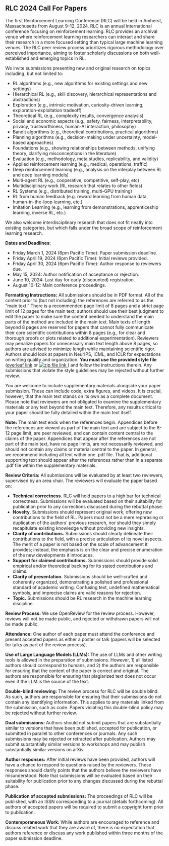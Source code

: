 ## RLC 2024 Call For Papers

The first Reinforcement Learning Conference (RLC) will be held in Amherst, Massachusetts from August 9–12, 2024. RLC is an annual international conference focusing on reinforcement learning. RLC provides an archival venue where reinforcement learning researchers can interact and share their research in a more focused setting than typical large machine learning venues. The RLC peer review process prioritizes rigorous methodology over perceived importance, aiming to foster scholarly discussions on both well-established and emerging topics in RL.

We invite submissions presenting new and original research on topics including, but not limited to:

* RL algorithms (e.g., new algorithms for existing settings and new settings)
* Hierarchical RL (e.g., skill discovery, hierarchical representations and abstractions)
* Exploration (e.g., intrinsic motivation, curiosity\-driven learning, exploration\-exploitation tradeoff)
* Theoretical RL (e.g., complexity results, convergence analysis)
* Social and economic aspects  (e.g., safety, fairness, interpretability, privacy, trustworthiness, human\-AI interaction, philosophy)
* Bandit algorithms (e.g., theoretical contributions, practical algorithms)
* Planning algorithms (e.g., decision\-making under uncertainty, model\-based approaches) 
* Foundations (e.g., showing relationships between methods, unifying theory, clarifying misconceptions in the literature)
* Evaluation (e.g., methodology, meta studies, replicability, and validity)
* Applied reinforcement learning (e.g., medical, operations, traffic)
* Deep reinforcement learning (e.g., analysis on the interplay between RL and deep learning models)
* Multi\-agent RL (e.g., cooperative, competitive, self\-play, etc)
* Multidisciplinary work (RL research that relates to other fields)
* RL Systems (e.g., distributed training, multi\-GPU training)
* RL from human feedback (e.g. reward learning from human data, human-in-the-loop learning, etc.)
* Imitation Learning (e.g., learning from demonstrations, apprenticeship learning, inverse RL, etc.)

We also welcome interdisciplinary research that does not fit neatly into existing categories, but which falls under the broad scope of reinforcement learning research.

**Dates and Deadlines:**

* Friday March 1, 2024 (6pm Pacific Time): Paper submission deadline.
* Friday April 19, 2024 (6pm Pacific Time): Initial reviews provided.
* Friday April 30, 2024 (6pm Pacific Time): Author response to reviewers due.
* May 15, 2024: Author notification of acceptance or rejection.
* June 10, 2024: Last day for early (discounted) registration.
* August 10-12: Main conference proceedings.

**Formatting Instructions:** All submissions should be in PDF format. All of the content prior to (but not including) the references are referred to as the “main text.” There is a recommended page limit of 8 pages and a strict page limit of 12 pages for the main text; authors should use their best judgment to edit the paper to make sure the content needed to understand the main parts of the method are included in the main text. Main texts of length beyond 8 pages are reserved for papers that cannot fully communicate their core scientific contributions within 8 pages (e.g., for clear and thorough proofs or plots related to additional experimentation). Reviewers may penalize papers for unnecessary main text length above 8 pages, so authors are advised to minimize length while maintaining scientific rigor. Authors should look at papers in NeurIPS, ICML, and ICLR for expectations on writing quality and organization.  **You must use the provided style file** ([overleaf link](https://www.overleaf.com/read/xcnztsmtbnxy#62703f) or <a href="static/rlc_2024_submission_template.zip">
  <img src="static/rlc_2024_submission_template.zip" alt="zip file link" style="vertical-align: top;">
</a>) and follow the instructions therein. Any submissions that violate the style guidelines may be rejected without further review.

You are welcome to include supplementary materials alongside your paper submission. These can include code, extra figures, and videos. It is crucial, however, that the main text stands on its own as a complete document. Please note that reviewers are not obligated to examine the supplementary materials or any text beyond the main text. Therefore, any results critical to your paper should be fully detailed within the main text itself.

**Note:** The main text ends when the references begin. Appendices before the references are viewed as part of the main text and are subject to the 8-12 page limit, are peer reviewed, and can contain content central to the claims of the paper. Appendices that appear after the references are not part of the main text, have no page limits, are not necessarily reviewed, and should not contain any claims or material central to the paper. In general, we recommend including all text within one .pdf file. That is, additional supporting text should appear after the references rather than in a separate .pdf file within the supplementary materials.

**Review Criteria:** All submissions will be evaluated by at least two reviewers, supervised by an area chair. The reviewers will evaluate the paper based on:

* **Technical correctness.** RLC will hold papers to a high bar for technical correctness. Submissions will be evaluated based on their suitability for publication prior to any corrections discussed during the rebuttal phase.
* **Novelty.** Submissions should represent original work, offering new contributions to the field of RL. Papers must not be a mere rephrasing or duplication of the authors' previous research, nor should they simply recapitulate existing knowledge without providing new insights.
* **Clarity of contributions.** Submissions should clearly delineate their contributions to the field, with a precise articulation of its novel aspects. The merit of a paper is not based on the scale of advancement it provides; instead, the emphasis is on the clear and precise enumeration of the new developments it introduces.
* **Support for claimed contributions.** Submissions should provide solid empirical and/or theoretical backing for its stated contributions and claims.
* **Clarity of presentation.** Submissions should be well-crafted and coherently organized, demonstrating a polished and professional standard of academic writing. Confusing text, undefined mathematical symbols, and imprecise claims are valid reasons for rejection.
* **Topic.** Submissions should be RL research in the machine learning discipline.

**Review Process:** We use OpenReview for the review process. However, reviews will not be made public, and rejected or withdrawn papers will not be made public. 

**Attendance:** One author of each paper must attend the conference and present accepted papers as either a poster or talk (papers will be selected for talks as part of the review process).

**Use of Large Language Models (LLMs):** The use of LLMs and other writing tools is allowed in the preparation of submissions. However, 1) all listed authors should correspond to humans, and 2) the authors are responsible for ensuring that the content of the paper is correct and original. The authors are responsible for ensuring that plagiarized text does not occur even if the LLM is the source of the text.

**Double-blind reviewing:** The review process for RLC will be double blind. As such, authors are responsible for ensuring that their submissions do not contain any identifying information. This applies to any materials linked from the submission, such as code. Papers violating this double-blind policy may be rejected without further review.


**Dual submissions:** Authors should not submit papers that are substantially similar to versions that have been published, accepted for publication, or submitted in parallel to other conferences or journals. Any such submissions may be rejected or retracted after publication. Authors may submit substantially similar versions to workshops and may publish substantially similar versions on arXiv.

**Author responses:** After initial reviews have been provided, authors will have a chance to respond to questions raised by the reviewers. These responses should clarify points that the authors believe the reviewers have misunderstood. Note that submissions will be evaluated based on their suitability for publication prior to any changes discussed during the rebuttal phase. 

**Publication of accepted submissions:** The proceedings of RLC will be published, with an ISSN corresponding to a journal (details forthcoming). All authors of accepted papers will be required to submit a copyright form prior to publication.

**Contemporaneous Work:** While authors are encouraged to reference and discuss related work that they are aware of, there is no expectation that authors reference or discuss any work published within three months of the paper submission deadline.